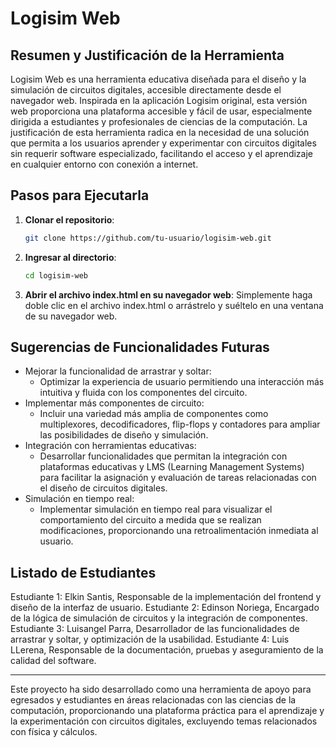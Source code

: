 # Logisim Web

## Resumen y Justificación de la Herramienta

Logisim Web es una herramienta educativa diseñada para el diseño y la simulación de circuitos digitales, accesible directamente desde el navegador web. Inspirada en la aplicación Logisim original, esta versión web proporciona una plataforma accesible y fácil de usar, especialmente dirigida a estudiantes y profesionales de ciencias de la computación. La justificación de esta herramienta radica en la necesidad de una solución que permita a los usuarios aprender y experimentar con circuitos digitales sin requerir software especializado, facilitando el acceso y el aprendizaje en cualquier entorno con conexión a internet.

## Pasos para Ejecutarla

1. **Clonar el repositorio**:
    ```bash
    git clone https://github.com/tu-usuario/logisim-web.git
    ```
2. **Ingresar al directorio**:

    ```bash
    cd logisim-web
    ```

3. **Abrir el archivo index.html en su navegador web**:
   Simplemente haga doble clic en el archivo index.html o arrástrelo y suéltelo en una ventana de su navegador web.

## Sugerencias de Funcionalidades Futuras

-   Mejorar la funcionalidad de arrastrar y soltar:
    -   Optimizar la experiencia de usuario permitiendo una interacción más intuitiva y fluida con los componentes del circuito.
-   Implementar más componentes de circuito:
    -   Incluir una variedad más amplia de componentes como multiplexores, decodificadores, flip-flops y contadores para ampliar las posibilidades de diseño y simulación.
-   Integración con herramientas educativas:
    -   Desarrollar funcionalidades que permitan la integración con plataformas educativas y LMS (Learning Management Systems) para facilitar la asignación y evaluación de tareas relacionadas con el diseño de circuitos digitales.
-   Simulación en tiempo real:
    -   Implementar simulación en tiempo real para visualizar el comportamiento del circuito a medida que se realizan modificaciones, proporcionando una retroalimentación inmediata al usuario.

## Listado de Estudiantes

Estudiante 1: Elkin Santis, Responsable de la implementación del frontend y diseño de la interfaz de usuario.
Estudiante 2: Edinson Noriega, Encargado de la lógica de simulación de circuitos y la integración de componentes.
Estudiante 3: Luisangel Parra, Desarrollador de las funcionalidades de arrastrar y soltar, y optimización de la usabilidad.
Estudiante 4: Luis LLerena, Responsable de la documentación, pruebas y aseguramiento de la calidad del software.

---

Este proyecto ha sido desarrollado como una herramienta de apoyo para egresados y estudiantes en áreas relacionadas con las ciencias de la computación, proporcionando una plataforma práctica para el aprendizaje y la experimentación con circuitos digitales, excluyendo temas relacionados con física y cálculos.
